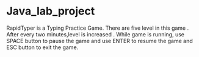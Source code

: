 # Java_lab_project
RapidTyper is a  Typing Practice Game. There are five level in this game .
After every two minutes,level is increased .
While game is running, use SPACE button to pause the game and use ENTER to resume the game 
and ESC button to exit the game.

